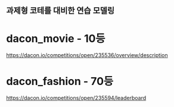 ## 과제형 코테를 대비한 연습 모델링

# dacon_movie - 10등
https://dacon.io/competitions/open/235536/overview/description

# dacon_fashion - 70등
https://dacon.io/competitions/open/235594/leaderboard
